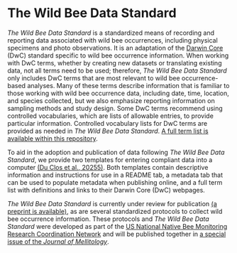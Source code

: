 # The Wild Bee Data Standard
_The Wild Bee Data Standard_ is a standardized means of recording and reporting data associated with wild bee occurrences, including physical specimens and photo observations. It is an adaptation of the [Darwin Core](https://github.com/tdwg/dwc) (DwC) standard specific to wild bee occurrence information. When working with DwC terms, whether by creating new datasets or translating existing data, not all terms need to be used; therefore, _The Wild Bee Data Standard_ only includes DwC terms that are most relevant to wild bee occurrence-based analyses. Many of these terms describe information that is familiar to those working with wild bee occurrence data, including date, time, location, and species collected, but we also emphasize reporting information on sampling methods and study design. Some DwC terms recommend using controlled vocabularies, which are lists of allowable entries, to provide particular information. Controlled vocabulary lists for DwC terms are provided as needed in _The Wild Bee Data Standard_. [A full term list is available within this repository](https://github.com/Big-Bee-Network/wild-bee-data-standard/blob/main/fulltermlist.md).

To aid in the adoption and publication of data following _The Wild Bee Data Standard_, we provide two templates for entering compliant data into a computer [(Du Clos et al., 20255)](https://doi.org/10.5281/zenodo.14187861). Both templates contain descriptive information and instructions for use in a README tab, a metadata tab that can be used to populate metadata when publishing online, and a full term list with definitions and links to their Darwin Core (DwC) webpages.

_The Wild Bee Data Standard_ is currently under review for publication [(a preprint is available)](https://www.authorea.com/users/887259/articles/1265311-improving-the-standardization-of-wild-bee-occurrence-data-towards-a-formal-wild-bee-data-standard), as are several standardized protocols to collect wild bee occurrence information. These protocols and _The Wild Bee Data Standard_ were developed as part of the [US National Native Bee Monitoring Research Coordination Network](https://www.nativebeemonitoring.org/) and will be published together in [a special issue of the _Journal of Mellitology_](https://journals.ku.edu/melittology/issue/view/2768).
